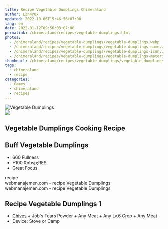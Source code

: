 ```yaml
---
title: Recipe Vegetable Dumplings Chimeraland
author: L3n4r0x
updated: 2022-10-06T15:46:56+07:00
lang: en
date: 2022-01-12T09:56:03+07:00
permalink: /chimeraland/recipes/vegetable-dumplings.html
photos:
  - /chimeraland/recipes/vegetable-dumplings/vegetable-dumplings.webp
  - /chimeraland/recipes/vegetable-dumplings/vegetable-dumplings-name.webp
  - /chimeraland/recipes/vegetable-dumplings/vegetable-dumplings-icon.webp
  - /chimeraland/recipes/vegetable-dumplings/vegetable-dumplings-material.webp
thumbnail: /chimeraland/recipes/vegetable-dumplings/vegetable-dumplings.webp
tags:
  - chimeraland
  - recipe
categories:
  - Games
  - chimeraland
  - recipes
---
```


<link
  rel="stylesheet"
  href="https://rawcdn.githack.com/dimaslanjaka/Web-Manajemen/870a349/css/bootstrap-5-3-0-alpha3-wrapper.css"
/>
<section id="bootstrap-wrapper">
  <div data-bs-theme="dark">
    <div class="card mb-2">
      <div class="card-body">
        <div class="row g-0">
          <div class="col-sm-4 position-relative mb-2">
            <img
              src="https://www.webmanajemen.com/chimeraland/recipes/vegetable-dumplings/vegetable-dumplings-material.webp"
              class="card-img fit-cover w-100 h-100"
              alt="Vegetable Dumplings"
              data-fancybox="true"
            />
          </div>
          <div class="col-sm-8 mb-2">
            <div class="card-body">
              <div class="d-flex flex-row align-items-center mb-3">
                <img
                  class="d-inline-block me-2"
                  src="https://www.webmanajemen.com/chimeraland/recipes/vegetable-dumplings/vegetable-dumplings-icon.webp"
                  width="auto"
                  height="auto"
                  style="vertical-align: middle"
                />
                <h2 class="fs-5">Vegetable Dumplings Cooking Recipe</h2>
              </div>
              <h2 class="card-title fs-5">Buff Vegetable Dumplings</h2>
              <div class="card-text">
                <ul>
                  <li>660 Fullness</li>
                  <li>+100 &amp;nbsp;RES</li>
                  <li>Great Focus</li>
                </ul>
              </div>
              <span class="badge rounded-pill">recipe</span>
            </div>
            <div class="card-footer text-end text-muted mt-auto">
              webmanajemen.com - recipe Vegetable Dumplings
            </div>
          </div>
        </div>
      </div>
      <div class="card-footer text-end text-muted">
        webmanajemen.com - recipe Vegetable Dumplings
      </div>
    </div>
    <div class="row mb-2">
      <div class="col-12 col-lg-6 recipe-item mb-2">
        <div class="card">
          <div class="card-body">
            <h2 class="card-title fs-5">Recipe Vegetable Dumplings 1</h2>
            <div class="card-text">
              <ul>
                <li>
                  <a
                    class="text-decoration-none text-primary"
                    href="/chimeraland/materials/chives.html"
                    >Chives</a
                  ><span> + </span>Job&#x27;s Tears Powder<span> + </span>Any
                  Meat<span> + </span>Any Lv.6 Crop<span> + </span>Any Meat
                </li>
                <li>Device: Stove or Camp</li>
              </ul>
            </div>
          </div>
        </div>
      </div>
    </div>
  </div>
</section>